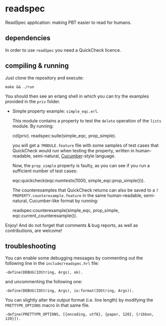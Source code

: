 readspec
========

ReadSpec application: making PBT easier to read for humans.

dependencies
------------

In order to use `readSpec` you need a QuickCheck licence.

compiling & running
-------------------

Just clone the repository and execute:

    make && ./run

You should then see an erlang shell in which you can try the examples provided
in the `priv` folder.

* Simple property example: `simple_eqc.erl`.

   This module contains a property to test the `delete` operation of the `lists`
   module. By running:

    cd(priv).
    readspec:suite(simple_eqc, prop_simple).

   you will get a `?MODULE.feature` file with some samples of test cases that
   QuickCheck would run when testing the property, written in human-readable,
   semi-natural, [Cucumber](http://cukes.info/)-style language.

   Now, the `prop_simple` property is faulty, as you can see if you run a
   sufficient number of test cases:

    eqc:quickcheck(eqc:numtests(1000, simple_eqc:prop_simple())).

   The counterexamples that QuickCheck returns can also be saved to a
   `?PROPERTY.counterexample.feature` in the same human-readable,
   semi-natural, Cucumber-like format by running:

    readspec:counterexample(simple_eqc, prop_simple, eqc:current_counterexample()).

Enjoy! And do not forget that comments & bug reports, as well as contributions,
are welcome!

troubleshooting
---------------

You can enable some debugging messages by commenting out the following line in
the `include/readspec.hrl` file:

    -define(DEBUG(IOString, Args), ok).

and uncommenting the following one:

    -define(DEBUG(IOString, Args), io:format(IOString, Args)).

You can slightly alter the output format (i.e. line length) by modifying the
`PRETTYPR_OPTIONS` macro in that same file.

    -define(PRETTYPR_OPTIONS, [{encoding, utf8}, {paper, 120}, {ribbon, 120}]).

